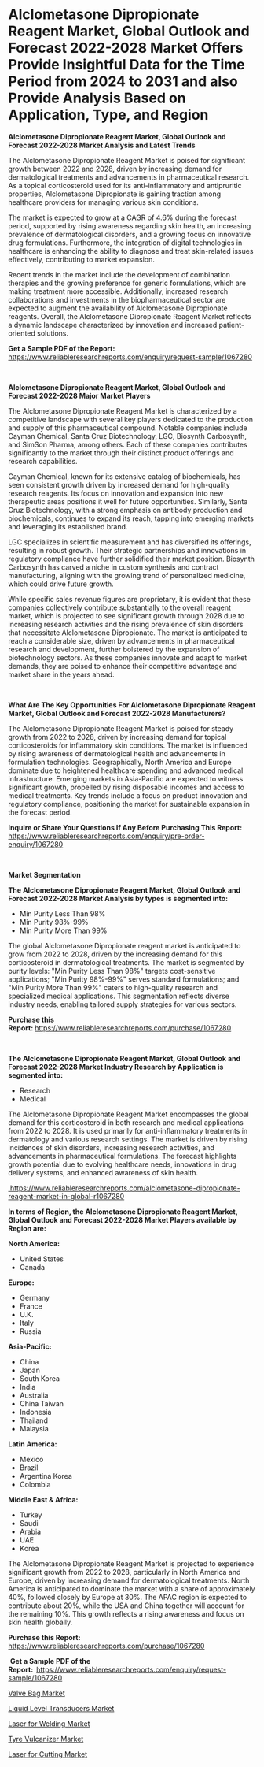 <p><h1>Alclometasone Dipropionate Reagent Market, Global Outlook and Forecast 2022-2028 Market Offers Provide Insightful Data for the Time Period from 2024 to 2031 and also Provide Analysis Based on Application, Type, and Region</h1></p><p><strong>Alclometasone Dipropionate Reagent Market, Global Outlook and Forecast 2022-2028 Market Analysis and Latest Trends</strong></p>
<p><p>The Alclometasone Dipropionate Reagent Market is poised for significant growth between 2022 and 2028, driven by increasing demand for dermatological treatments and advancements in pharmaceutical research. As a topical corticosteroid used for its anti-inflammatory and antipruritic properties, Alclometasone Dipropionate is gaining traction among healthcare providers for managing various skin conditions. </p><p>The market is expected to grow at a CAGR of 4.6% during the forecast period, supported by rising awareness regarding skin health, an increasing prevalence of dermatological disorders, and a growing focus on innovative drug formulations. Furthermore, the integration of digital technologies in healthcare is enhancing the ability to diagnose and treat skin-related issues effectively, contributing to market expansion.</p><p>Recent trends in the market include the development of combination therapies and the growing preference for generic formulations, which are making treatment more accessible. Additionally, increased research collaborations and investments in the biopharmaceutical sector are expected to augment the availability of Alclometasone Dipropionate reagents. Overall, the Alclometasone Dipropionate Reagent Market reflects a dynamic landscape characterized by innovation and increased patient-oriented solutions.</p></p>
<p><strong>Get a Sample PDF of the Report:&nbsp;</strong> <a href="https://www.reliableresearchreports.com/enquiry/request-sample/1067280">https://www.reliableresearchreports.com/enquiry/request-sample/1067280</a></p>
<p>&nbsp;</p>
<p><strong>Alclometasone Dipropionate Reagent Market, Global Outlook and Forecast 2022-2028 Major Market Players</strong></p>
<p><p>The Alclometasone Dipropionate Reagent Market is characterized by a competitive landscape with several key players dedicated to the production and supply of this pharmaceutical compound. Notable companies include Cayman Chemical, Santa Cruz Biotechnology, LGC, Biosynth Carbosynth, and SimSon Pharma, among others. Each of these companies contributes significantly to the market through their distinct product offerings and research capabilities.</p><p>Cayman Chemical, known for its extensive catalog of biochemicals, has seen consistent growth driven by increased demand for high-quality research reagents. Its focus on innovation and expansion into new therapeutic areas positions it well for future opportunities. Similarly, Santa Cruz Biotechnology, with a strong emphasis on antibody production and biochemicals, continues to expand its reach, tapping into emerging markets and leveraging its established brand.</p><p>LGC specializes in scientific measurement and has diversified its offerings, resulting in robust growth. Their strategic partnerships and innovations in regulatory compliance have further solidified their market position. Biosynth Carbosynth has carved a niche in custom synthesis and contract manufacturing, aligning with the growing trend of personalized medicine, which could drive future growth.</p><p>While specific sales revenue figures are proprietary, it is evident that these companies collectively contribute substantially to the overall reagent market, which is projected to see significant growth through 2028 due to increasing research activities and the rising prevalence of skin disorders that necessitate Alclometasone Dipropionate. The market is anticipated to reach a considerable size, driven by advancements in pharmaceutical research and development, further bolstered by the expansion of biotechnology sectors. As these companies innovate and adapt to market demands, they are poised to enhance their competitive advantage and market share in the years ahead.</p></p>
<p>&nbsp;</p>
<p><strong>What Are The Key Opportunities For Alclometasone Dipropionate Reagent Market, Global Outlook and Forecast 2022-2028 Manufacturers?</strong></p>
<p><p>The Alclometasone Dipropionate Reagent Market is poised for steady growth from 2022 to 2028, driven by increasing demand for topical corticosteroids for inflammatory skin conditions. The market is influenced by rising awareness of dermatological health and advancements in formulation technologies. Geographically, North America and Europe dominate due to heightened healthcare spending and advanced medical infrastructure. Emerging markets in Asia-Pacific are expected to witness significant growth, propelled by rising disposable incomes and access to medical treatments. Key trends include a focus on product innovation and regulatory compliance, positioning the market for sustainable expansion in the forecast period.</p></p>
<p><strong>Inquire or Share Your Questions If Any Before Purchasing This Report:</strong> <a href="https://www.reliableresearchreports.com/enquiry/pre-order-enquiry/1067280">https://www.reliableresearchreports.com/enquiry/pre-order-enquiry/1067280</a></p>
<p>&nbsp;</p>
<p><strong>Market Segmentation</strong></p>
<p><strong>The Alclometasone Dipropionate Reagent Market, Global Outlook and Forecast 2022-2028 Market Analysis by types is segmented into:</strong></p>
<p><ul><li>Min Purity Less Than 98%</li><li>Min Purity 98%-99%</li><li>Min Purity More Than 99%</li></ul></p>
<p><p>The global Alclometasone Dipropionate reagent market is anticipated to grow from 2022 to 2028, driven by the increasing demand for this corticosteroid in dermatological treatments. The market is segmented by purity levels: "Min Purity Less Than 98%" targets cost-sensitive applications; "Min Purity 98%-99%" serves standard formulations; and "Min Purity More Than 99%" caters to high-quality research and specialized medical applications. This segmentation reflects diverse industry needs, enabling tailored supply strategies for various sectors.</p></p>
<p><strong>Purchase this Report:&nbsp;</strong><a href="https://www.reliableresearchreports.com/purchase/1067280">https://www.reliableresearchreports.com/purchase/1067280</a></p>
<p>&nbsp;</p>
<p><strong>The Alclometasone Dipropionate Reagent Market, Global Outlook and Forecast 2022-2028 Market Industry Research by Application is segmented into:</strong></p>
<p><ul><li>Research</li><li>Medical</li></ul></p>
<p><p>The Alclometasone Dipropionate Reagent Market encompasses the global demand for this corticosteroid in both research and medical applications from 2022 to 2028. It is used primarily for anti-inflammatory treatments in dermatology and various research settings. The market is driven by rising incidences of skin disorders, increasing research activities, and advancements in pharmaceutical formulations. The forecast highlights growth potential due to evolving healthcare needs, innovations in drug delivery systems, and enhanced awareness of skin health.</p></p>
<p><a href="https://www.reliableresearchreports.com/alclometasone-dipropionate-reagent-market-in-global-r1067280">&nbsp;https://www.reliableresearchreports.com/alclometasone-dipropionate-reagent-market-in-global-r1067280</a></p>
<p><strong>In terms of Region, the Alclometasone Dipropionate Reagent Market, Global Outlook and Forecast 2022-2028 Market Players available by Region are:</strong></p>
<p>
    <p> <strong> North America: </strong>
        <ul>
            <li>United States</li>
            <li>Canada</li>
        </ul>
        </p> 
    <p> <strong> Europe: </strong>
        <ul>
            <li>Germany</li>
            <li>France</li>
            <li>U.K.</li>
            <li>Italy</li>
            <li>Russia</li>
        </ul>
        </p> 
    <p> <strong> Asia-Pacific: </strong>
        <ul>
            <li>China</li>
            <li>Japan</li>
            <li>South Korea</li>
            <li>India</li>
            <li>Australia</li>
            <li>China Taiwan</li>
            <li>Indonesia</li>
            <li>Thailand</li>
            <li>Malaysia</li>
        </ul>
        </p> 
    <p> <strong> Latin America: </strong>
        <ul>
            <li>Mexico</li>
            <li>Brazil</li>
            <li>Argentina Korea</li>
            <li>Colombia</li>
        </ul>
        </p> 
    <p> <strong> Middle East & Africa: </strong>
        <ul>
            <li>Turkey</li>
            <li>Saudi</li>
            <li>Arabia</li>
            <li>UAE</li>
            <li>Korea</li>
        </ul>
    </p>
    </p>
<p><p>The Alclometasone Dipropionate Reagent Market is projected to experience significant growth from 2022 to 2028, particularly in North America and Europe, driven by increasing demand for dermatological treatments. North America is anticipated to dominate the market with a share of approximately 40%, followed closely by Europe at 30%. The APAC region is expected to contribute about 20%, while the USA and China together will account for the remaining 10%. This growth reflects a rising awareness and focus on skin health globally.</p></p>
<p><strong>Purchase this Report: </strong><a href="https://www.reliableresearchreports.com/purchase/1067280">https://www.reliableresearchreports.com/purchase/1067280</a></p>
<p>&nbsp;<strong>Get a Sample PDF of the Report:&nbsp;&nbsp;</strong><a href="https://www.reliableresearchreports.com/enquiry/request-sample/1067280">https://www.reliableresearchreports.com/enquiry/request-sample/1067280</a></p>
<p><strong></strong></p>
<p><p><a href="https://issuu.com/reportprime-2/docs/valve-bag-market-size-2030.pptx_6336a02a431b74">Valve Bag Market</a></p><p><a href="https://medium.com/@thaddeulentine3434/the-liquid-level-transducers-market-has-grown-significantly-as-a-result-of-several-important-58d55bc2850b">Liquid Level Transducers Market</a></p><p><a href="https://www.linkedin.com/pulse/laser-welding-market-essentials-key-players-demand-drivers-roi-bby1f?trackingId=v5e33SLnR5ythsi38HiF1Q%3D%3D">Laser for Welding Market</a></p><p><a href="https://medium.com/@evanarnold06/the-tyre-vulcanizer-market-is-anticipated-to-experience-significant-growth-with-a-projected-cagr-669ec0f22415">Tyre Vulcanizer Market</a></p><p><a href="https://www.linkedin.com/pulse/laser-cutting-market-size-growing-cagr-52-report-covers-q32kf?trackingId=T%2FER%2Bp1hR1a%2FtXGKQKVC4Q%3D%3D">Laser for Cutting Market</a></p></p>